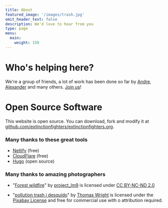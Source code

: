 ```yaml
---
title: About
featured_image: '/images/trash.jpg'
omit_header_text: false
description: We'd love to hear from you
type: page
menu:
  main:
    weight: 150
---
```


# Who's helping here?
We're a group of friends, a lot of work has been done so far by [Andre](mailto:andre@reasn.de), [Alexander](https://www.alexthiel.de) and many others. [Join us](contact)!

# Open Source Software
This website is open source. You can download, fork and modify it at [github.com/extinctionfighters/extinctionfighters.org](https://github.com/extinctionfighters/extinctionfighters.org/).

### Many thanks to these great tools
* [Netlify](https://netlify.com) (free)
* [CloudFlare](https://cloudflare.com) (free)
* [Hugo](https://gohugo.io) (open source)

### Many thanks to amazing photographers

* "[Forest wildfire](https://www.flickr.com/photos/132152588@N03/22412407671)" by [project_lm9](https://www.flickr.com/photos/132152588@N03) is licensed under [CC BY-NC-ND 2.0](https://creativecommons.org/licenses/by-nc-nd/2.0/?ref=ccsearch&atype=rich)

* "[pollution trash i desquido](https://pixabay.com/photos/pollution-trash-i-desquido-1861133)" by [Thomas Wright](https://pixabay.com/users/BilingualColombia-3851956) is licensed under the [Pixabay License](https://pixabay.com/service/license/) and free for commercial use with o attribution required.
